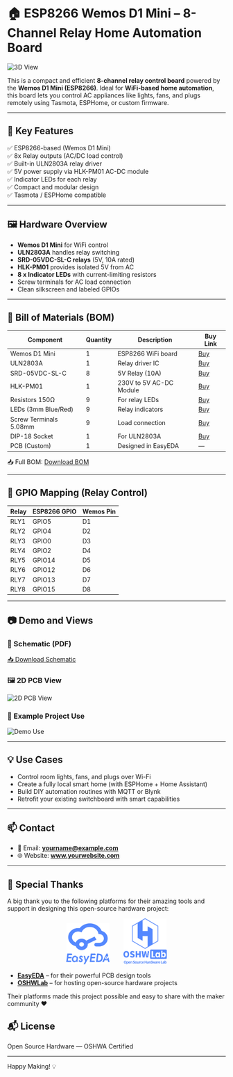 
# 🏠 ESP8266 Wemos D1 Mini – 8-Channel Relay Home Automation Board

![3D View](./images/3D_PCB1_2025-07-19.png)

This is a compact and efficient **8-channel relay control board** powered by the **Wemos D1 Mini (ESP8266)**. Ideal for **WiFi-based home automation**, this board lets you control AC appliances like lights, fans, and plugs remotely using Tasmota, ESPHome, or custom firmware.

---

## 🧠 Key Features

✅ ESP8266-based (Wemos D1 Mini)  
✅ 8x Relay outputs (AC/DC load control)  
✅ Built-in ULN2803A relay driver  
✅ 5V power supply via HLK-PM01 AC-DC module  
✅ Indicator LEDs for each relay  
✅ Compact and modular design  
✅ Tasmota / ESPHome compatible

---

## 🖼️ Hardware Overview

- **Wemos D1 Mini** for WiFi control  
- **ULN2803A** handles relay switching  
- **SRD-05VDC-SL-C relays** (5V, 10A rated)  
- **HLK-PM01** provides isolated 5V from AC  
- **8 x Indicator LEDs** with current-limiting resistors  
- Screw terminals for AC load connection  
- Clean silkscreen and labeled GPIOs

---

## 🧰 Bill of Materials (BOM)

| Component | Quantity | Description | Buy Link |
|----------|----------|-------------|----------|
| Wemos D1 Mini | 1 | ESP8266 WiFi board | [Buy](https://www.lcsc.com/product-detail/WEMOS-D1-Mini.html) |
| ULN2803A | 1 | Relay driver IC | [Buy](https://www.lcsc.com/product-detail/ULN2803A.html) |
| SRD-05VDC-SL-C | 8 | 5V Relay (10A) | [Buy](https://www.lcsc.com/product-detail/SRD-05VDC-SL-C.html) |
| HLK-PM01 | 1 | 230V to 5V AC-DC Module | [Buy](https://www.lcsc.com/product-detail/HLK-PM01.html) |
| Resistors 150Ω | 9 | For relay LEDs | [Buy](https://www.lcsc.com/product-detail/150R.html) |
| LEDs (3mm Blue/Red) | 9 | Relay indicators | [Buy](https://www.lcsc.com/product-detail/LED-3mm.html) |
| Screw Terminals 5.08mm | 9 | Load connection | [Buy](https://www.lcsc.com/product-detail/WJ300V-5.0-3P.html) |
| DIP-18 Socket | 1 | For ULN2803A | [Buy](https://www.lcsc.com/) |
| PCB (Custom) | 1 | Designed in EasyEDA | — |

📥 Full BOM: [Download BOM](./BOM_Board1_PCB1_2025-07-19.xlsx)

---

## 🔌 GPIO Mapping (Relay Control)

| Relay | ESP8266 GPIO | Wemos Pin |
|-------|--------------|------------|
| RLY1 | GPIO5 | D1 |
| RLY2 | GPIO4 | D2 |
| RLY3 | GPIO0 | D3 |
| RLY4 | GPIO2 | D4 |
| RLY5 | GPIO14 | D5 |
| RLY6 | GPIO12 | D6 |
| RLY7 | GPIO13 | D7 |
| RLY8 | GPIO15 | D8 |

---

## 📷 Demo and Views

### 📐 Schematic (PDF)
[📥 Download Schematic](./SCH_Schematic1_2025-07-19.pdf)

### 🖼️ 2D PCB View
![2D PCB View](./images/2D_PCB_Top.png)

### 📸 Example Project Use
![Demo Use](./images/demo_example.jpg)

---

## 💡 Use Cases

- Control room lights, fans, and plugs over Wi-Fi  
- Create a fully local smart home (with ESPHome + Home Assistant)  
- Build DIY automation routines with MQTT or Blynk  
- Retrofit your existing switchboard with smart capabilities

---

## 📫 Contact

- 📧 Email: **yourname@example.com**
- 🌐 Website: **www.yourwebsite.com**

---

## 🙏 Special Thanks

A big thank you to the following platforms for their amazing tools and support in designing this open-source hardware project:

<p align="center">
  <img src="Image/EasyEDA.png" alt="EasyEDA Logo" width="100"/>&nbsp;&nbsp;&nbsp;&nbsp;&nbsp;&nbsp;&nbsp;
  <img src="Image/OSHWLab.png" alt="OSHWLab Logo" width="100"/>
</p>

- **[EasyEDA](https://easyeda.com/)** – for their powerful PCB design tools  
- **[OSHWLab](https://oshwlab.com/)** – for hosting open-source hardware projects

Their platforms made this project possible and easy to share with the maker community ❤️

## 📬 License

Open Source Hardware — OSHWA Certified

---

Happy Making! 💡